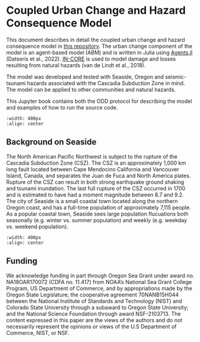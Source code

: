 # Coupled Urban Change and Hazard Consequence Model

This document describes in detail the coupled urban change and hazard consequence model in [this repository](https://github.com/22dylan/UrbanChange-HazardConsequence). The urban change component of the model is an agent-based model (ABM) and is written in Julia using [Agents.jl](https://juliadynamics.github.io/Agents.jl/stable/) (Datseris et al., 2022). [IN-CORE](https://incore.ncsa.illinois.edu) is used to model damage and losses resulting from natural hazards (van de Lindt et al., 2018).

The model was developed and tested with Seaside, Oregon and seismic-tsunami hazards associated with the Cascadia Subduction Zone in mind. The model can be applied to other communities and natural hazards. 

This Jupyter book contains both the ODD protocol for describing the model and examples of how to run the source code. 

```{image} /images/TemporalSetting6.png
:width: 400px
:align: center
```

## Background on Seaside

The North American Pacific Northwest is subject to the rupture of the Cascadia Subduction Zone (CSZ). The CSZ is an approximately 1,000 km long fault located between Cape Mendocino California and Vancouver Island, Canada, and separates the Juan de Fuca and North America plates. Rupture of the CSZ can result in both strong earthquake ground shaking and tsunami inundation. The last full rupture of the CSZ occurred in 1700 and is estimated to have had a moment magnitude between 8.7 and 9.2. The city of Seaside is a small coastal town located along the northern Oregon coast, and has a full-time population of approximately 7,115 people. As a popular coastal town, Seaside sees large population flucuations both seasonally (e.g. winter vs. summer population) and weekly (e.g. weekday vs. weekend population). 


 ```{image} /images/CaseStudy_icon.png
:width: 400px
:align: center
```



## Funding


We acknowledge funding in part through Oregon Sea Grant under award no. NA18OAR170072 (CDFA no. 11.417) from NOAA’s National Sea Grant College Program, US Department of Commerce, and by appropriations made by the Oregon State Legislature; the cooperative agreement 70NANB15H044 between the National Institute of Standards and Technology (NIST) and Colorado State University through a subaward to Oregon State University; and the National Science Foundation through award NSF-2103713. The content expressed in this paper are the views of the authors and do not necessarily represent the opinions or views of the U.S Department of Commerce, NIST, or NSF.

